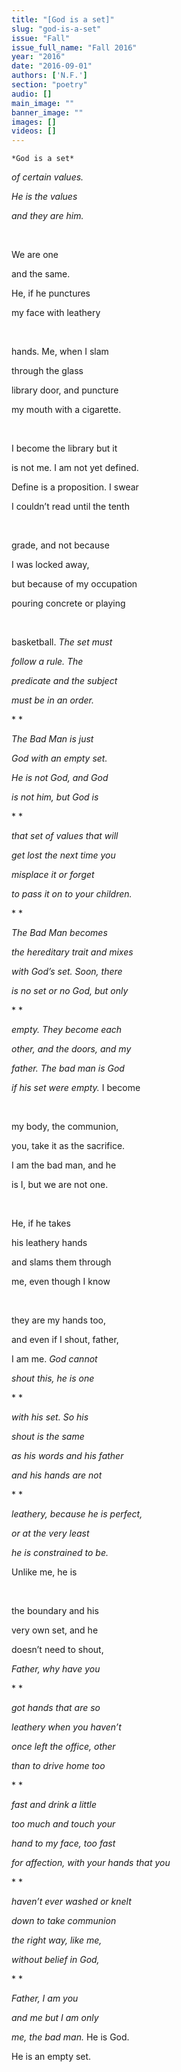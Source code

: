```yaml
---
title: "[God is a set]"
slug: "god-is-a-set"
issue: "Fall"
issue_full_name: "Fall 2016"
year: "2016"
date: "2016-09-01"
authors: ['N.F.']
section: "poetry"
audio: []
main_image: ""
banner_image: ""
images: []
videos: []
---
```

    *God is a set*

 *of certain values.*

 *He is the values*

 *and they are him.*

  

 We are one

 and the same.

 He, if he punctures

 my face with leathery

  

 hands. Me, when I slam

 through the glass

 library door, and puncture

 my mouth with a cigarette.

  

 I become the library but it

 is not me. I am not yet defined.

 Define is a proposition. I swear

 I couldn’t read until the tenth

  

 grade, and not because

 I was locked away,

 but because of my occupation

 pouring concrete or playing

  

 basketball. *The set must*

 *follow a rule. The*

 *predicate and the subject*

 *must be in an order.*

 * *

 *The Bad Man is just*

 *God with an empty set.*

 *He is not God, and God*

 *is not him, but God is*

 * *

 *that set of values that will*

 *get lost the next time you*

 *misplace it or forget*

 *to pass it on to your children.*

 * *

 *The Bad Man becomes*

 *the hereditary trait and mixes*

 *with God’s set. Soon, there*

 *is no set or no God, but only*

 * *

 *empty. They become each*

 *other, and the doors, and my*

 *father. The bad man is God*

 *if his set were empty.* I become

  

 my body, the communion,

 you, take it as the sacrifice.

 I am the bad man, and he

 is I, but we are not one.

  

 He, if he takes

 his leathery hands

 and slams them through

 me, even though I know

  

 they are my hands too,

 and even if I shout, father,

 I am me. *God cannot*

 *shout this, he is one*

 * *

 *with his set. So his*

 *shout is the same*

 *as his words and his father*

 *and his hands are not*

 * *

 *leathery, because he is perfect,*

 *or at the very least*

 *he is constrained to be.*

 Unlike me, he is

  

 the boundary and his

 very own set, and he

 doesn’t need to shout,

 *Father, why have you*

 * *

 *got hands that are so*

 *leathery when you haven’t*

 *once left the office, other*

 *than to drive home too*

 * *

 *fast and drink a little*

 *too much and touch your*

 *hand to my face, too fast*

 *for affection, with your hands that you*

 * *

 *haven’t ever washed or knelt*

 *down to take communion*

 *the right way, like me,*

 *without belief in God,*

 * *

 *Father, I am you*

 *and me but I am only*

 *me, the bad man.* He is God. 

 He is an empty set.

    